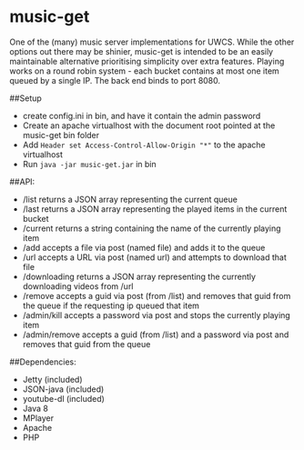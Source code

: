 # music-get

One of the (many) music server implementations for UWCS. While the other options out there may be shinier, music-get is intended to be an easily maintainable alternative prioritising simplicity over extra features. Playing works on a round robin system - each bucket contains at most one item queued by a single IP. The back end binds to port 8080.

##Setup
* create config.ini in bin, and have it contain the admin password
* Create an apache virtualhost with the document root pointed at the music-get bin folder
* Add ```Header set Access-Control-Allow-Origin "*"``` to the apache virtualhost
* Run ```java -jar music-get.jar``` in bin

##API:
* /list returns a JSON array representing the current queue
* /last returns a JSON array representing the played items in the current bucket
* /current returns a string containing the name of the currently playing item
* /add accepts a file via post (named file) and adds it to the queue
* /url accepts a URL via post (named url) and attempts to download that file
* /downloading returns a JSON array representing the currently downloading videos from /url
* /remove accepts a guid via post (from /list) and removes that guid from the queue if the requesting ip queued that item
* /admin/kill accepts a password via post and stops the currently playing item
* /admin/remove accepts a guid (from /list) and a password via post and removes that guid from the queue

##Dependencies:
* Jetty (included)
* JSON-java (included)
* youtube-dl (included)
* Java 8
* MPlayer
* Apache
* PHP
